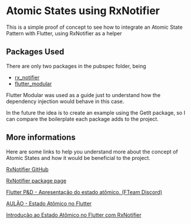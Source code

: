 # Atomic States using RxNotifier
This is a simple proof of concept to see how to integrate an Atomic State Pattern with Flutter, using RxNotifier as a helper

## Packages Used
There are only two packages in the pubspec folder, being

- [rx_notifier](https://pub.dev/packages/rx_notifier)
- [flutter_modular](https://pub.dev/packages/flutter_modular)

Flutter Modular was used as a guide just to understand how the dependency injection would behave in this case.

In the future the idea is to create an example using the GetIt package, so I can compare the boilerplate each package adds to the project.


## More informations
Here are some links to help you understand more about the concept of Atomic States and how it would be beneficial to the project.

[RxNotifier GitHub](https://github.com/Flutterando/rx_notifier)

[RxNotifier package page](https://pub.dev/packages/rx_notifier)


[Flutter P&D - Apresentação do estado atômico. (FTeam Discord)](https://www.youtube.com/watch?v=TCnPyumZzjI)

[AULÃO - Estado Atômico no Flutter](https://www.youtube.com/watch?v=PkrNq2RaxJQ)

[Introdução ao Estado Atômico no Flutter com RxNotifier](https://blog.flutterando.com.br/introdu%C3%A7%C3%A3o-ao-estado-at%C3%B4mico-no-flutter-com-rxnotifier-73ad9edf8718)
